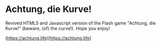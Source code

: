 # Achtung, die Kurve!

Revived HTML5 and Javascript version of the Flash game "Achtung, die Kurve!" (beware, (of) the curve!). Hope you enjoy!

(https://achtung.life)[https://achtung.life]
